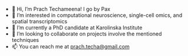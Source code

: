 - 👋 Hi, I’m Prach Techameena! I go by Pax
- 👀 I’m interested in computational neuroscience, single-cell omics, and spatial transcriptomics
- 🌱 I’m currently a PhD candidate at Karolinska Institute
- 💞️ I’m looking to collaborate on projects involve the mentioned techniques
- 📫 You can reach me at prach.techa@gmail.com

<!---
prachsk/prachsk is a ✨ special ✨ repository because its `README.md` (this file) appears on your GitHub profile.
You can click the Preview link to take a look at your changes.
--->
